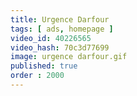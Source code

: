 ```yaml
---
title: Urgence Darfour
tags: [ ads, homepage ]
video_id: 40226565
video_hash: 70c3d77699
image: urgence darfour.gif
published: true
order : 2000
---
```

